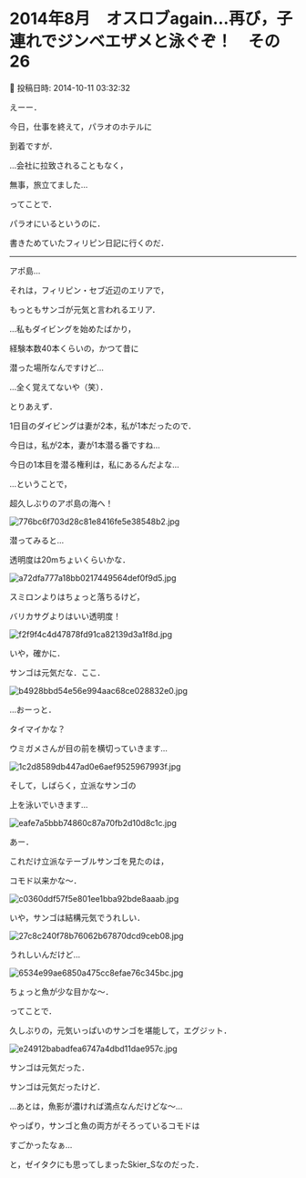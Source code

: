 # 2014年8月　オスロブagain…再び，子連れでジンベエザメと泳ぐぞ！　その26

📅 投稿日時: 2014-10-11 03:32:32

えーー．


今日，仕事を終えて，パラオのホテルに


到着ですが．


…会社に拉致されることもなく，


無事，旅立てました…





ってことで．


パラオにいるというのに．


書きためていたフィリピン日記に行くのだ．


----





アポ島…


それは，フィリピン・セブ近辺のエリアで，


もっともサンゴが元気と言われるエリア．





…私もダイビングを始めたばかり，


経験本数40本くらいの，かつて昔に


潜った場所なんですけど…


…全く覚えてないや（笑）．





とりあえず．


1日目のダイビングは妻が2本，私が1本だったので．


今日は，私が2本，妻が1本潜る番ですね…


今日の1本目を潜る権利は，私にあるんだよな…





…ということで，


超久しぶりのアポ島の海へ！




![776bc6f703d28c81e8416fe5e38548b2.jpg](images/776bc6f703d28c81e8416fe5e38548b2.jpg)




潜ってみると…


透明度は20mちょいくらいかな．




![a72dfa777a18bb0217449564def0f9d5.jpg](images/a72dfa777a18bb0217449564def0f9d5.jpg)




スミロンよりはちょっと落ちるけど，


バリカサグよりはいい透明度！




![f2f9f4c4d47878fd91ca82139d3a1f8d.jpg](images/f2f9f4c4d47878fd91ca82139d3a1f8d.jpg)




いや，確かに．


サンゴは元気だな．ここ．




![b4928bbd54e56e994aac68ce028832e0.jpg](images/b4928bbd54e56e994aac68ce028832e0.jpg)




…おーっと．


タイマイかな？


ウミガメさんが目の前を横切っていきます…




![1c2d8589db447ad0e6aef9525967993f.jpg](images/1c2d8589db447ad0e6aef9525967993f.jpg)




そして，しばらく，立派なサンゴの


上を泳いでいきます…




![eafe7a5bbb74860c87a70fb2d10d8c1c.jpg](images/eafe7a5bbb74860c87a70fb2d10d8c1c.jpg)




あー．


これだけ立派なテーブルサンゴを見たのは，


コモド以来かな～．




![c0360ddf57f5e801ee1bba92bde8aaab.jpg](images/c0360ddf57f5e801ee1bba92bde8aaab.jpg)




いや，サンゴは結構元気でうれしい．




![27c8c240f78b76062b67870dcd9ceb08.jpg](images/27c8c240f78b76062b67870dcd9ceb08.jpg)




うれしいんだけど…




![6534e99ae6850a475cc8efae76c345bc.jpg](images/6534e99ae6850a475cc8efae76c345bc.jpg)




ちょっと魚が少な目かな～．





ってことで．


久しぶりの，元気いっぱいのサンゴを堪能して，エグジット．




![e24912babadfea6747a4dbd11dae957c.jpg](images/e24912babadfea6747a4dbd11dae957c.jpg)




サンゴは元気だった．


サンゴは元気だったけど．


…あとは，魚影が濃ければ満点なんだけどな～…


やっぱり，サンゴと魚の両方がそろっているコモドは


すごかったなぁ…





と，ゼイタクにも思ってしまったSkier_Sなのだった．
